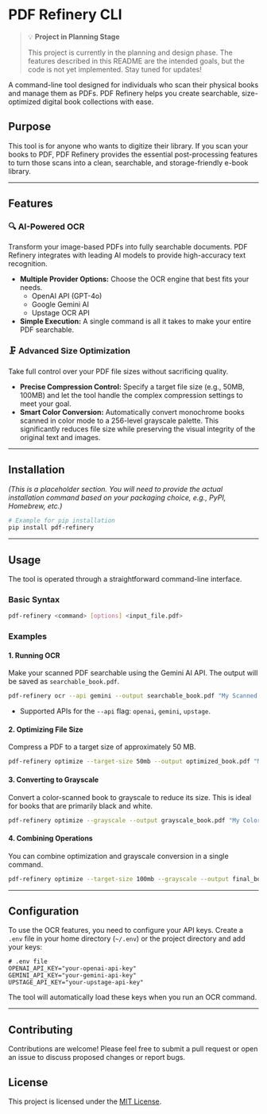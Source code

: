 # PDF Refinery CLI

> 💡 **Project in Planning Stage**
>
> This project is currently in the planning and design phase. The features described in this README are the intended goals, but the code is not yet implemented. Stay tuned for updates!
> 
[](https://github.com/benelog/pdf-refinery)
[](https://opensource.org/licenses/MIT)

A command-line tool designed for individuals who scan their physical books and manage them as PDFs. PDF Refinery helps you create searchable, size-optimized digital book collections with ease.

## Purpose

This tool is for anyone who wants to digitize their library. If you scan your books to PDF, PDF Refinery provides the essential post-processing features to turn those scans into a clean, searchable, and storage-friendly e-book library.

-----

## Features

### 🔍 AI-Powered OCR

Transform your image-based PDFs into fully searchable documents. PDF Refinery integrates with leading AI models to provide high-accuracy text recognition.

  * **Multiple Provider Options:** Choose the OCR engine that best fits your needs.
      * OpenAI API (GPT-4o)
      * Google Gemini AI
      * Upstage OCR API
  * **Simple Execution:** A single command is all it takes to make your entire PDF searchable.

### 🗜️ Advanced Size Optimization

Take full control over your PDF file sizes without sacrificing quality.

  * **Precise Compression Control:** Specify a target file size (e.g., 50MB, 100MB) and let the tool handle the complex compression settings to meet your goal.
  * **Smart Color Conversion:** Automatically convert monochrome books scanned in color mode to a 256-level grayscale palette. This significantly reduces file size while preserving the visual integrity of the original text and images.

-----

## Installation

*(This is a placeholder section. You will need to provide the actual installation command based on your packaging choice, e.g., PyPI, Homebrew, etc.)*

```bash
# Example for pip installation
pip install pdf-refinery
```

-----

## Usage

The tool is operated through a straightforward command-line interface.

### Basic Syntax

```bash
pdf-refinery <command> [options] <input_file.pdf>
```

### Examples

#### **1. Running OCR**

Make your scanned PDF searchable using the Gemini AI API. The output will be saved as `searchable_book.pdf`.

```bash
pdf-refinery ocr --api gemini --output searchable_book.pdf "My Scanned Book.pdf"
```

  * Supported APIs for the `--api` flag: `openai`, `gemini`, `upstage`.

#### **2. Optimizing File Size**

Compress a PDF to a target size of approximately 50 MB.

```bash
pdf-refinery optimize --target-size 50mb --output optimized_book.pdf "My Scanned Book.pdf"
```

#### **3. Converting to Grayscale**

Convert a color-scanned book to grayscale to reduce its size. This is ideal for books that are primarily black and white.

```bash
pdf-refinery optimize --grayscale --output grayscale_book.pdf "My Color-Scanned Book.pdf"
```

#### **4. Combining Operations**

You can combine optimization and grayscale conversion in a single command.

```bash
pdf-refinery optimize --target-size 100mb --grayscale --output final_book.pdf "My Scanned Book.pdf"
```

-----

## Configuration

To use the OCR features, you need to configure your API keys. Create a `.env` file in your home directory (`~/.env`) or the project directory and add your keys:

```
# .env file
OPENAI_API_KEY="your-openai-api-key"
GEMINI_API_KEY="your-gemini-api-key"
UPSTAGE_API_KEY="your-upstage-api-key"
```

The tool will automatically load these keys when you run an OCR command.

-----

## Contributing

Contributions are welcome\! Please feel free to submit a pull request or open an issue to discuss proposed changes or report bugs.

## License

This project is licensed under the [MIT License](https://opensource.org/licenses/MIT).
